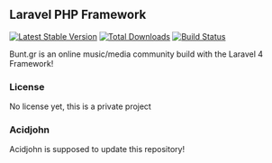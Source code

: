 ## Laravel PHP Framework

[![Latest Stable Version](https://poser.pugx.org/laravel/framework/version.png)](https://packagist.org/packages/laravel/framework) [![Total Downloads](https://poser.pugx.org/laravel/framework/d/total.png)](https://packagist.org/packages/laravel/framework) [![Build Status](https://travis-ci.org/laravel/framework.png)](https://travis-ci.org/laravel/framework)

Bunt.gr is an online music/media community build with the Laravel 4 Framework!


### License

No license yet, this is a private project

### Acidjohn

Acidjohn is supposed to update this repository!
